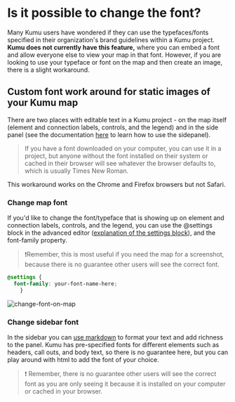 # Is it possible to change the font?

Many Kumu users have wondered if they can use the typefaces/fonts specified in their organization's brand guidelines within a Kumu project. **Kumu does not currently have this feature,** where you can embed a font and allow everyone else to view your map in that font. However, if you are looking to use your typeface or font on the map and then create an image, there is a slight workaround.  

## Custom font work around for static images of your Kumu map

There are two places with editable text in a Kumu project - on the map itself (element and connection labels, controls, and the legend) and in the side panel (see the documentation [here](/overview/map-editor.md#side-panel) to learn how to use the sidepanel). 

> If you have a font downloaded on your computer, you can use it in a project, but anyone without the font installed on their system or cached in their browser will see whatever the browser defaults to, which is usually Times New Roman.

This workaround works on the Chrome and Firefox browsers but not Safari.

### Change map font

If you'd like to change the font/typeface that is showing up on element and connection labels, controls, and the legend, you can use the @settings block in the advanced editor ([explanation of the settings block](/guides/settings-reference.md#settings-reference)), and the font-family property. 

> :heavy_exclamation_mark:Remember, this is most useful if you need the map for a screenshot, because there is no guarantee other users will see the correct font.

```scss
@settings {
  font-family: your-font-name-here;
    }
 ```

![change-font-on-map](https://user-images.githubusercontent.com/12152549/195633516-39296430-1a25-478a-855e-2db78d790ea2.gif)


### Change sidebar font

In the sidebar you can [use markdown](/guides/markdown.md) to format your text and add richness to the panel. Kumu has pre-specified fonts for different elements such as headers, call outs, and body text, so there is no guarantee here, but you can play around with html to add the font of your choice. 

> :heavy_exclamation_mark: Remember, there is no guarantee other users will see the correct font as you are only seeing it because it is installed on your computer or cached in your browser.


